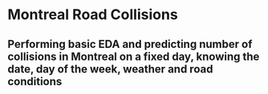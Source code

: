 # Montreal Road Collisions 
## Performing basic EDA and predicting number of collisions in Montreal on a fixed day, knowing the date, day of the week, weather and road  conditions

